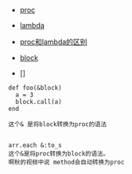 * [proc](proc/index)
* [lambda](lambda/index)

* [proc和lambda的区别](proc-lambda-diff/index)

* [block](block/index)

* []


```
def foo(&block)
  a = 3
  block.call(a)
end

这个& 是将block转换为proc的语法
```

```

arr.each &:to_s
这个&是将proc转换为block的语法。
啊秋的视频中说 method会自动转换为proc

```